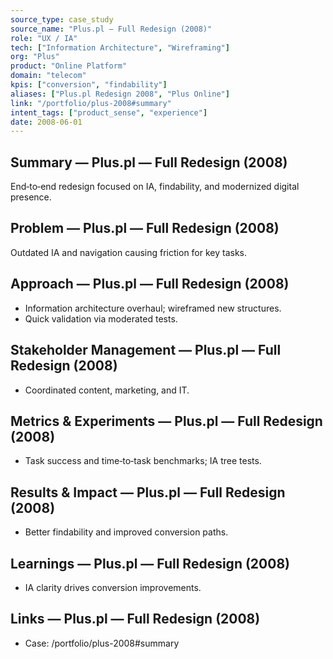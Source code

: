 ```yaml
---
source_type: case_study
source_name: "Plus.pl — Full Redesign (2008)"
role: "UX / IA"
tech: ["Information Architecture", "Wireframing"]
org: "Plus"
product: "Online Platform"
domain: "telecom"
kpis: ["conversion", "findability"]
aliases: ["Plus.pl Redesign 2008", "Plus Online"]
link: "/portfolio/plus-2008#summary"
intent_tags: ["product_sense", "experience"]
date: 2008-06-01
---
```


## Summary — Plus.pl — Full Redesign (2008)
End‑to‑end redesign focused on IA, findability, and modernized digital presence.

## Problem — Plus.pl — Full Redesign (2008)
Outdated IA and navigation causing friction for key tasks.

## Approach — Plus.pl — Full Redesign (2008)
- Information architecture overhaul; wireframed new structures.
- Quick validation via moderated tests.

## Stakeholder Management — Plus.pl — Full Redesign (2008)
- Coordinated content, marketing, and IT.

## Metrics & Experiments — Plus.pl — Full Redesign (2008)
- Task success and time‑to‑task benchmarks; IA tree tests.

## Results & Impact — Plus.pl — Full Redesign (2008)
- Better findability and improved conversion paths.

## Learnings — Plus.pl — Full Redesign (2008)
- IA clarity drives conversion improvements.

## Links — Plus.pl — Full Redesign (2008)
- Case: /portfolio/plus-2008#summary
